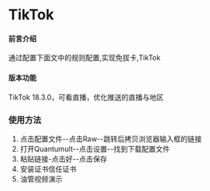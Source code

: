 # TikTok

#### 前言介绍
通过配置下面文中的规则配置,实现免拔卡,TikTok


#### 版本功能
TikTok 18.3.0，可看直播，优化推送的直播与地区


### 使用方法

1.  点击配置文件--点击Raw--跳转后拷贝浏览器输入框的链接
2.  打开Quantumult--点击设置--找到下载配置文件
3.  粘贴链接-点击好--点击保存
4.  安装证书信任证书
5.  油管视频演示

